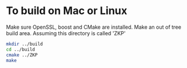 # To build on Mac or Linux

Make sure OpenSSL, boost and CMake are installed.
Make an out of tree build area. Assuming this directory is called 'ZKP'

```sh
mkdir ../build
cd ../build
cmake ../ZKP
make
```


